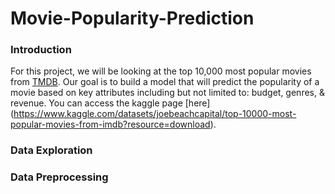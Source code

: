 # Movie-Popularity-Prediction

### Introduction
For this project, we will be looking at the top 10,000 most popular movies from [TMDB](https://www.themoviedb.org/?language=en-AU). Our goal is to build a model that will predict the popularity of a movie based on key attributes including but not limited to: budget, genres, & revenue. You can access the kaggle page [here] (https://www.kaggle.com/datasets/joebeachcapital/top-10000-most-popular-movies-from-imdb?resource=download). 
### Data Exploration
### Data Preprocessing
